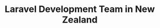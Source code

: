 ---
title: Laravel Development Team in New Zealand
permalink: /landings/locations/new-zealand/developer/laravel
technology: Laravel
location: New Zealand
---
